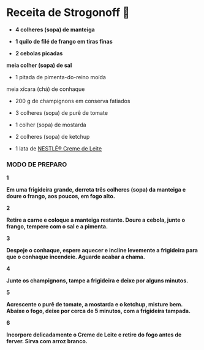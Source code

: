 # Receita de Strogonoff  :baby_chick: 



- **4 colheres (sopa) de manteiga** 

- **1 quilo de filé de frango em tiras finas** 

- **2 cebolas picadas** 

**meia colher (sopa) de sal** 

- 1 pitada de pimenta-do-reino moída

meia xícara (chá) de conhaque 

- 200 g de champignons em conserva fatiados

- 3 colheres (sopa) de purê de tomate

- 1 colher (sopa) de mostarda

- 2 colheres (sopa) de ketchup

- 1 lata de [NESTLÉ® Creme de Leite](https://www.nestle.com.br/marcas/nestle/creme-de-leite-nestle-tradicional)

### MODO DE PREPARO

**1** 

**Em uma frigideira grande, derreta três colheres (sopa) da manteiga e doure o frango, aos poucos, em fogo alto.** 

**2** 

**Retire a carne e coloque a manteiga restante. Doure a cebola, junte o frango, tempere com o sal e a pimenta.** 

**3** 

**Despeje o conhaque, espere aquecer e incline levemente a frigideira para que o conhaque incendeie. Aguarde acabar a chama.** 

**4** 

**Junte os champignons, tampe a frigideira e deixe por alguns minutos.** 

**5** 

**Acrescente o purê de tomate, a mostarda e o ketchup, misture bem. Abaixe o fogo, deixe por cerca de 5 minutos, com a frigideira tampada.** 

**6** 

**Incorpore delicadamente o Creme de Leite e retire do fogo antes de ferver. Sirva com arroz branco.** 



